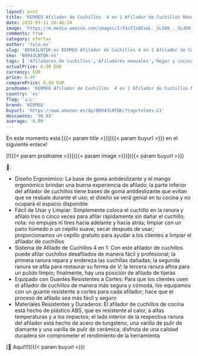 ```yaml
---
layout: post
title: 'KERMEO Afilador de Cuchillos  4 en 1 Afilador de Cuchillos Manual para Cocina con un Par de Guantes Antideslizantes  para Cuchillos y Tijeras  Muela de Diamante  Cerámica  Acero de tungsteno'
date: 2022-03-11 20:46:24
image: 'https://m.media-amazon.com/images/I/41oTJx8EswL._SL500_._SL400_.jpg'
comments: true
category: ofertas
author: 'tole.es'
slug: 'B0943LNTQK-es KERMEO Afilador de Cuchillos 4 en 1 Afilador de Cuchillos...'
sku: 'B0943LNTQK-es'
tags: [ 'Afiladores de cuchillos','Afiladores manuales','Hogar y cocina','Utensilios de cocina','kermeo','tijeras', ]
actualPrice: 6.99 EUR
currency: EUR
price: 6.99
comparePrice: 9.99 EUR
prodname: 'KERMEO Afilador de Cuchillos  4 en 1 Afilador de Cuchillos Manual para Cocina con un Par de Guantes Antideslizantes  para Cuchillos y Tijeras  Muela de Diamante  Cerámica  Acero de tungsteno'
country: 'es'
flag: '🇪🇸'
brand: 'KERMEO'
buyurl: 'https://www.amazon.es/dp/B0943LNTQK/?tag=tolees-21'
descuento: '30.03'
average: '6.99'
---
```


En este momento está [{{< param title >}}]({{< param buyurl >}}) en el siguiente enlace!

[![{{< param prodname >}}]({{< param image >}})]({{< param buyurl >}})

🔎:

- Diseño Ergonómico: La base de goma antideslizante y el mango ergonómico brindan una buena experiencia de afilado; la parte inferior del afilador de cuchillos tiene bases de goma antideslizante que evitan que se resbale durante el uso; el diseño se verá genial en tu cocina y no ocupará el espacio disponible
- Fácil de Usar y Limpiar: Simplemente coloca el cuchillo en la ranura y afílalo tres o cinco veces para afilar rápidamente sin dañar el cuchillo; nota: no empujes ni tires hacia adelante y hacia atrás; limpiar con un paño húmedo o un cepillo suave, secar después de usar; proporcionamos un cepillo gratuito para ayudar a los clientes a limpiar el afilador de cuchillos
- Sistema de Afilado de Cuchillos 4 en 1: Con este afilador de cuchillos puede afilar cuchillos desafilados de manera fácil y profesional; la primera ranura repara y endereza las cuchillas dañadas; la segunda ranura se afila para restaurar su forma de V; la tercera ranura afina para un pulido limpio; finalmente, hay una posición de afilado de tijeras
- Equipado con Guantes Resistentes a Cortes: Para que los clientes usen el afilador de cuchillos de manera más segura y cómoda, los equipamos con un guante resistente a cortes para cada afilador; hace que el proceso de afilado sea más fácil y seguro
- Materiales Resistentes y Duraderos: El afilador de cuchillos de cocina está hecho de plástico ABS, que es resistente al calor, a altas temperaturas y a los impactos; el lado interior de la respectiva ranura del afilador está hecho de acero de tungsteno, una varilla de pulir de diamante y una varilla de pulir de cerámica; disfruta de una calidad duradera sin comprometer el rendimiento de la herramienta

[🛒 Aquí!!!]({{< param buyurl >}})
